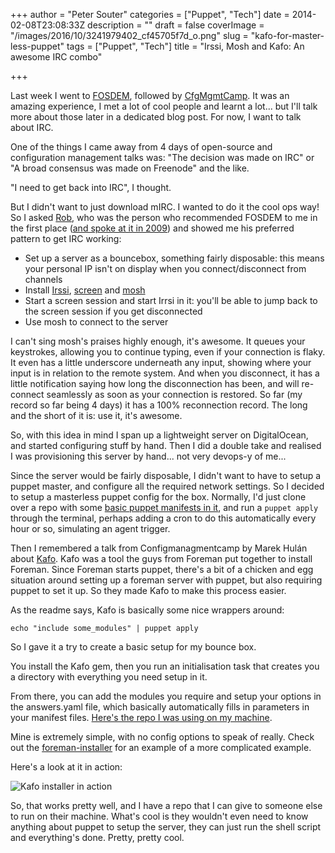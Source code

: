 +++
author = "Peter Souter"
categories = ["Puppet", "Tech"]
date = 2014-02-08T23:08:33Z
description = ""
draft = false
coverImage = "/images/2016/10/3241979402_cf45705f7d_o.png"
slug = "kafo-for-master-less-puppet"
tags = ["Puppet", "Tech"]
title = "Irssi, Mosh and Kafo: An awesome IRC combo"

+++

Last week I went to [FOSDEM](https://fosdem.org/2014/), followed by [CfgMgmtCamp](http://cfgmgmtcamp.eu/). It was an amazing experience, I met a lot of cool people and learnt a lot... but I'll talk more about those later in a dedicated blog post. For now, I want to talk about IRC.

One of the things I came away from 4 days of open-source and configuration management talks was: "The decision was made on IRC" or "A broad consensus was made on Freenode" and the like.

"I need to get back into IRC", I thought.

But I didn't want to just download mIRC. I wanted to do it the cool ops way! So I asked [Rob](https://twitter.com/lazzurs), who was the person who recommended FOSDEM to me in the first place ([and spoke at it in 2009](https://www.youtube.com/watch?v=OvnruVIXQEY)) and showed me his preferred pattern to get IRC working:

* Set up a server as a bouncebox, something fairly disposable: this means your personal IP isn't on display when you connect/disconnect from channels
* Install [Irssi](http://www.irssi.org/), [screen](http://www.gnu.org/software/screen/) and [mosh](http://mosh.mit.edu/)
* Start a screen session and start Irrsi in it: you'll be able to jump back to the screen session if you get disconnected
* Use mosh to connect to the server

I can't sing mosh's praises highly enough, it's awesome. It queues your keystrokes, allowing you to continue typing, even if your connection is flaky. It even has a little underscore underneath any input, showing where your input is in relation to the remote system. And when you disconnect, it has a little notification saying how long the disconnection has been, and will re-connect seamlessly as soon as your connection is restored. So far (my record so far being 4 days) it has a 100% reconnection record. The long and the short of it is: use it, it's awesome.

So, with this idea in mind I span up a lightweight server on DigitalOcean, and started configuring stuff by hand. Then I did a double take and realised I was provisioning this server by hand... not very devops-y of me...

Since the server would be fairly disposable, I didn't want to have to setup a puppet master, and configure all the required network settings. So I decided to setup a masterless puppet config for the box. Normally, I'd just clone over a repo with some [basic puppet manifests in it](https://github.com/petems/headless-puppe), and run a `puppet apply` through the terminal, perhaps adding a cron to do this automatically every hour or so, simulating an agent trigger.

Then I remembered a talk from Configmanagmentcamp by Marek Hulán about [Kafo](https://github.com/theforeman/kafo). Kafo was a tool the guys from Foreman put together to install Foreman. Since Foreman starts puppet, there's a bit of a chicken and egg situation around setting up a foreman server with puppet, but also requiring puppet to set it up. So they made Kafo to make this process easier.

As the readme says, Kafo is basically some nice wrappers around:

```
echo "include some_modules" | puppet apply
```

So I gave it a try to create a basic setup for my bounce box.

You install the Kafo gem, then you run an initialisation task that creates you a directory with everything you need setup in it.

From there, you can add the modules you require and setup your options in the answers.yaml file, which basically automatically fills in parameters in your manifest files. [Here's the repo I was using on my machine](https://github.com/petems/bouncebox-installer).

Mine is extremely simple, with no config options to speak of really. Check out the [foreman-installer](https://github.com/theforeman/foreman-installer/) for an example of a more complicated example.

Here's a look at it in action:

![Kafo installer in action](/images/2016/10/resized_terminal.gif)

So, that works pretty well, and I have a repo that I can give to someone else to run on their machine. What's cool is they wouldn't even need to know anything about puppet to setup the server, they can just run the shell script and everything's done. Pretty, pretty cool.
